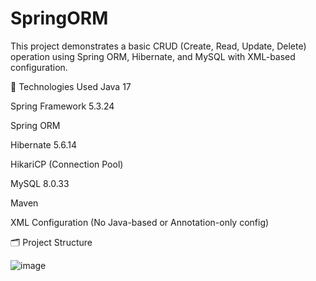 # SpringORM

This project demonstrates a basic CRUD (Create, Read, Update, Delete) operation using Spring ORM, Hibernate, and MySQL with XML-based configuration.

🔧 Technologies Used
Java 17

Spring Framework 5.3.24

Spring ORM

Hibernate 5.6.14

HikariCP (Connection Pool)

MySQL 8.0.33

Maven

XML Configuration (No Java-based or Annotation-only config)

🗂️ Project Structure

![image](https://github.com/user-attachments/assets/4a03c927-5f3c-4cdc-88cb-e41128fde294)


